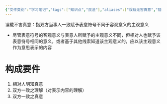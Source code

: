 ```yaml
---
{"文件类别":"学习笔记","tags":["知识点","民法"],"aliases":["误载无害真意","错误表示无害","误言无害真意"],"dg-publish":true,"permalink":"/学习笔记studyup/民法总论/误载不害真意/","dgPassFrontmatter":true,"created":"2024-07-16T13:18:50.818+08:00","updated":"2024-11-17T12:24:28.858+08:00"}
---
```


误载不害真意：指双方当事人一致赋予表意符号不同于容观意义的主观意义
- 尽管表意符号的客观意义与表意人所赋予的主观意义不同，但相对人也赋予该表意符号相同的意义，或者基于其他线索知道该主观意义的，应以该主观意义作为意思表示的内容
# 构成要件
1. 相对人明知真意
2. 双方一致之理解（对表示内容的理解）
3. 双方一致之真意